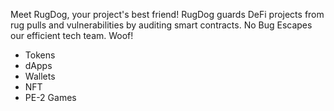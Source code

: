 Meet RugDog, your project's best friend! RugDog guards DeFi projects from rug pulls and vulnerabilities by auditing smart contracts. 
No Bug Escapes our efficient tech team. Woof! 

- Tokens
- dApps
- Wallets
- NFT
- PE-2 Games

